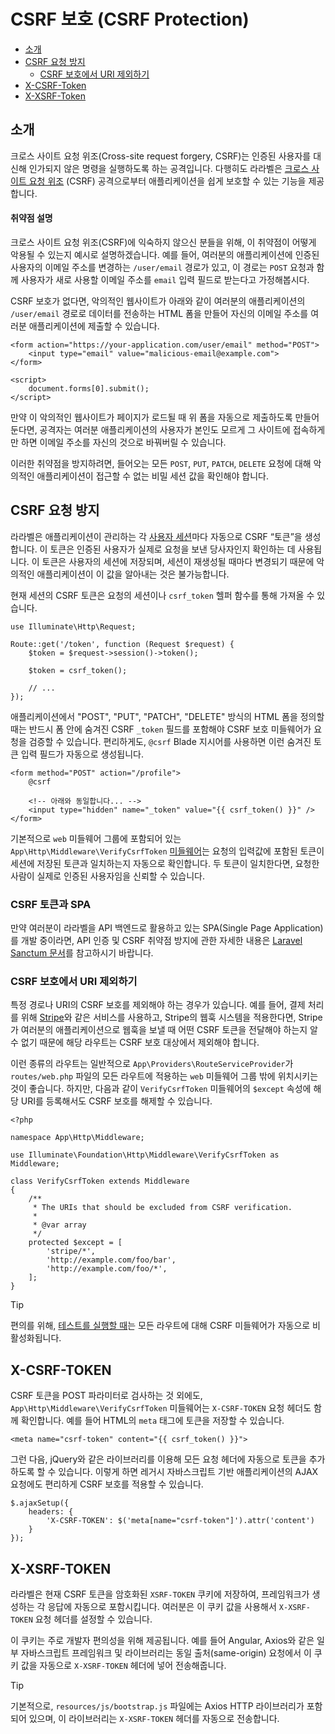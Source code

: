 # CSRF 보호 (CSRF Protection)

- [소개](#csrf-introduction)
- [CSRF 요청 방지](#preventing-csrf-requests)
    - [CSRF 보호에서 URI 제외하기](#csrf-excluding-uris)
- [X-CSRF-Token](#csrf-x-csrf-token)
- [X-XSRF-Token](#csrf-x-xsrf-token)

<a name="csrf-introduction"></a>
## 소개

크로스 사이트 요청 위조(Cross-site request forgery, CSRF)는 인증된 사용자를 대신해 인가되지 않은 명령을 실행하도록 하는 공격입니다. 다행히도 라라벨은 [크로스 사이트 요청 위조](https://en.wikipedia.org/wiki/Cross-site_request_forgery) (CSRF) 공격으로부터 애플리케이션을 쉽게 보호할 수 있는 기능을 제공합니다.

<a name="csrf-explanation"></a>
#### 취약점 설명

크로스 사이트 요청 위조(CSRF)에 익숙하지 않으신 분들을 위해, 이 취약점이 어떻게 악용될 수 있는지 예시로 설명하겠습니다. 예를 들어, 여러분의 애플리케이션에 인증된 사용자의 이메일 주소를 변경하는 `/user/email` 경로가 있고, 이 경로는 `POST` 요청과 함께 사용자가 새로 사용할 이메일 주소를 `email` 입력 필드로 받는다고 가정해봅시다.

CSRF 보호가 없다면, 악의적인 웹사이트가 아래와 같이 여러분의 애플리케이션의 `/user/email` 경로로 데이터를 전송하는 HTML 폼을 만들어 자신의 이메일 주소를 여러분 애플리케이션에 제출할 수 있습니다.

```
<form action="https://your-application.com/user/email" method="POST">
    <input type="email" value="malicious-email@example.com">
</form>

<script>
    document.forms[0].submit();
</script>
```

만약 이 악의적인 웹사이트가 페이지가 로드될 때 위 폼을 자동으로 제출하도록 만들어 둔다면, 공격자는 여러분 애플리케이션의 사용자가 본인도 모르게 그 사이트에 접속하게만 하면 이메일 주소를 자신의 것으로 바꿔버릴 수 있습니다.

이러한 취약점을 방지하려면, 들어오는 모든 `POST`, `PUT`, `PATCH`, `DELETE` 요청에 대해 악의적인 애플리케이션이 접근할 수 없는 비밀 세션 값을 확인해야 합니다.

<a name="preventing-csrf-requests"></a>
## CSRF 요청 방지

라라벨은 애플리케이션이 관리하는 각 [사용자 세션](/docs/8.x/session)마다 자동으로 CSRF “토큰”을 생성합니다. 이 토큰은 인증된 사용자가 실제로 요청을 보낸 당사자인지 확인하는 데 사용됩니다. 이 토큰은 사용자의 세션에 저장되며, 세션이 재생성될 때마다 변경되기 때문에 악의적인 애플리케이션이 이 값을 알아내는 것은 불가능합니다.

현재 세션의 CSRF 토큰은 요청의 세션이나 `csrf_token` 헬퍼 함수를 통해 가져올 수 있습니다.

```
use Illuminate\Http\Request;

Route::get('/token', function (Request $request) {
    $token = $request->session()->token();

    $token = csrf_token();

    // ...
});
```

애플리케이션에서 "POST", "PUT", "PATCH", "DELETE" 방식의 HTML 폼을 정의할 때는 반드시 폼 안에 숨겨진 CSRF `_token` 필드를 포함해야 CSRF 보호 미들웨어가 요청을 검증할 수 있습니다. 편리하게도, `@csrf` Blade 지시어를 사용하면 이런 숨겨진 토큰 입력 필드가 자동으로 생성됩니다.

```
<form method="POST" action="/profile">
    @csrf

    <!-- 아래와 동일합니다... -->
    <input type="hidden" name="_token" value="{{ csrf_token() }}" />
</form>
```

기본적으로 `web` 미들웨어 그룹에 포함되어 있는 `App\Http\Middleware\VerifyCsrfToken` [미들웨어](/docs/8.x/middleware)는 요청의 입력값에 포함된 토큰이 세션에 저장된 토큰과 일치하는지 자동으로 확인합니다. 두 토큰이 일치한다면, 요청한 사람이 실제로 인증된 사용자임을 신뢰할 수 있습니다.

<a name="csrf-tokens-and-spas"></a>
### CSRF 토큰과 SPA

만약 여러분이 라라벨을 API 백엔드로 활용하고 있는 SPA(Single Page Application)를 개발 중이라면, API 인증 및 CSRF 취약점 방지에 관한 자세한 내용은 [Laravel Sanctum 문서](/docs/8.x/sanctum)를 참고하시기 바랍니다.

<a name="csrf-excluding-uris"></a>
### CSRF 보호에서 URI 제외하기

특정 경로나 URI의 CSRF 보호를 제외해야 하는 경우가 있습니다. 예를 들어, 결제 처리를 위해 [Stripe](https://stripe.com)와 같은 서비스를 사용하고, Stripe의 웹훅 시스템을 적용한다면, Stripe가 여러분의 애플리케이션으로 웹훅을 보낼 때 어떤 CSRF 토큰을 전달해야 하는지 알 수 없기 때문에 해당 라우트는 CSRF 보호 대상에서 제외해야 합니다.

이런 종류의 라우트는 일반적으로 `App\Providers\RouteServiceProvider`가 `routes/web.php` 파일의 모든 라우트에 적용하는 `web` 미들웨어 그룹 밖에 위치시키는 것이 좋습니다. 하지만, 다음과 같이 `VerifyCsrfToken` 미들웨어의 `$except` 속성에 해당 URI를 등록해서도 CSRF 보호를 해제할 수 있습니다.

```
<?php

namespace App\Http\Middleware;

use Illuminate\Foundation\Http\Middleware\VerifyCsrfToken as Middleware;

class VerifyCsrfToken extends Middleware
{
    /**
     * The URIs that should be excluded from CSRF verification.
     *
     * @var array
     */
    protected $except = [
        'stripe/*',
        'http://example.com/foo/bar',
        'http://example.com/foo/*',
    ];
}
```

> [!TIP]
> 편의를 위해, [테스트를 실행할 때](/docs/8.x/testing)는 모든 라우트에 대해 CSRF 미들웨어가 자동으로 비활성화됩니다.

<a name="csrf-x-csrf-token"></a>
## X-CSRF-TOKEN

CSRF 토큰을 POST 파라미터로 검사하는 것 외에도, `App\Http\Middleware\VerifyCsrfToken` 미들웨어는 `X-CSRF-TOKEN` 요청 헤더도 함께 확인합니다. 예를 들어 HTML의 `meta` 태그에 토큰을 저장할 수 있습니다.

```
<meta name="csrf-token" content="{{ csrf_token() }}">
```

그런 다음, jQuery와 같은 라이브러리를 이용해 모든 요청 헤더에 자동으로 토큰을 추가하도록 할 수 있습니다. 이렇게 하면 레거시 자바스크립트 기반 애플리케이션의 AJAX 요청에도 편리하게 CSRF 보호를 적용할 수 있습니다.

```
$.ajaxSetup({
    headers: {
        'X-CSRF-TOKEN': $('meta[name="csrf-token"]').attr('content')
    }
});
```

<a name="csrf-x-xsrf-token"></a>
## X-XSRF-TOKEN

라라벨은 현재 CSRF 토큰을 암호화된 `XSRF-TOKEN` 쿠키에 저장하여, 프레임워크가 생성하는 각 응답에 자동으로 포함시킵니다. 여러분은 이 쿠키 값을 사용해서 `X-XSRF-TOKEN` 요청 헤더를 설정할 수 있습니다.

이 쿠키는 주로 개발자 편의성을 위해 제공됩니다. 예를 들어 Angular, Axios와 같은 일부 자바스크립트 프레임워크 및 라이브러리는 동일 출처(same-origin) 요청에서 이 쿠키 값을 자동으로 `X-XSRF-TOKEN` 헤더에 넣어 전송해줍니다.

> [!TIP]
> 기본적으로, `resources/js/bootstrap.js` 파일에는 Axios HTTP 라이브러리가 포함되어 있으며, 이 라이브러리는 `X-XSRF-TOKEN` 헤더를 자동으로 전송합니다.
